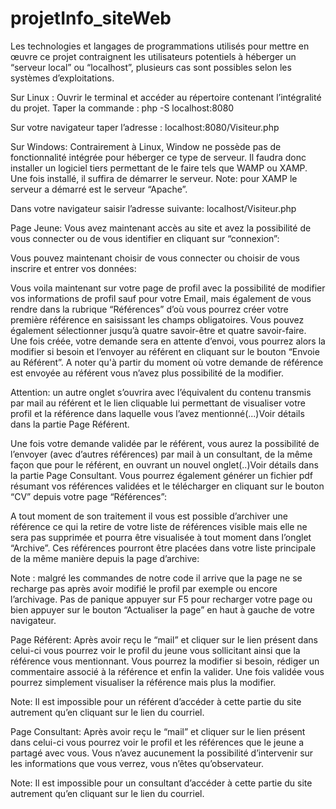 # projetInfo_siteWeb

Les technologies et langages de programmations utilisés pour mettre en œuvre ce projet contraignent les utilisateurs potentiels à héberger un “serveur local” ou “localhost”, plusieurs cas sont possibles selon les systèmes d’exploitations.

Sur Linux :
  Ouvrir le terminal et accéder au répertoire contenant l’intégralité du projet. Taper la commande : php -S localhost:8080

  Sur votre navigateur taper l’adresse : localhost:8080/Visiteur.php


Sur Windows:
  Contrairement à Linux, Window ne possède pas de fonctionnalité intégrée pour héberger ce type de serveur. Il faudra donc installer un logiciel tiers permettant de le faire tels que WAMP ou XAMP.
  Une fois installé, il suffira de démarrer le serveur.
  Note: pour XAMP le serveur a démarré est le serveur “Apache”.

  Dans votre navigateur saisir l’adresse suivante: localhost/Visiteur.php



Page Jeune:
  Vous avez maintenant accès au site et avez la possibilité de vous connecter ou de vous identifier en cliquant sur “connexion”:

  Vous pouvez maintenant choisir de vous connecter ou choisir de vous inscrire et entrer vos données:

  Vous voila maintenant sur votre page de profil avec la possibilité de modifier vos informations de profil sauf pour votre Email, mais également de vous rendre dans la rubrique
  “Références” d’où vous pourrez créer votre première référence en saisissant les champs obligatoires. Vous pouvez également sélectionner jusqu’à quatre savoir-être et quatre savoir-faire.
  Une fois créée, votre demande sera en attente d’envoi, vous pourrez alors la modifier si besoin et l’envoyer au référent en cliquant sur le bouton “Envoie au Référent”.
  A noter qu'à partir du moment où votre demande de référence est envoyée au référent vous n’avez plus possibilité de la modifier.

  Attention: un autre onglet s’ouvrira avec l’équivalent du contenu transmis par mail au référent et le lien cliquable lui permettant de visualiser votre
  profil et la référence dans laquelle vous l’avez mentionné(...)Voir détails dans la partie Page Référent.

  Une fois votre demande validée par le référent, vous aurez la possibilité de l’envoyer (avec d’autres références)  par mail à un consultant, de la même façon que pour
  le référent, en ouvrant un nouvel onglet(..)Voir détails dans la partie Page Consultant.
  Vous pourrez également générer un fichier pdf résumant vos références validées et le télécharger en cliquant sur le bouton “CV” depuis votre page “Références”:

  A tout moment de son traitement il vous est possible d’archiver une référence ce qui la retire de votre liste de références visible mais elle ne sera pas 
  supprimée et pourra être visualisée à tout moment dans l’onglet  “Archive”. Ces références pourront être placées dans votre liste principale de la même manière depuis la page d’archive:
 


Note : malgré les commandes de notre code il arrive que la page ne se recharge pas après avoir modifié le profil par exemple ou encore l’archivage. 
Pas de panique appuyer sur F5 pour recharger votre page ou bien appuyer sur le bouton “Actualiser la page” en haut à gauche de votre navigateur.

Page Référent:
	Après avoir reçu le “mail” et cliquer sur le lien présent dans celui-ci vous pourrez voir le profil du jeune vous sollicitant ainsi que la référence vous mentionnant.
  Vous pourrez la modifier si besoin, rédiger un commentaire associé à la référence et enfin la valider. Une fois validée vous pourrez simplement visualiser la référence mais plus la modifier.
  
Note: Il est impossible pour un référent d’accéder à cette partie du site autrement qu’en cliquant sur le lien du courriel. 

Page Consultant:
	Après avoir reçu le “mail” et cliquer sur le lien présent dans celui-ci vous pourrez voir le profil et les références que le jeune a partagé avec vous.
  Vous n’avez aucunement la possibilité d’intervenir sur les informations que vous verrez, vous n’êtes qu’observateur.
  
Note: Il est impossible pour un consultant d’accéder à cette partie du site autrement qu’en cliquant sur le lien du courriel.










